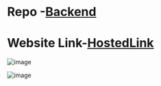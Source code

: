 # Repo -[Backend](https://github.com/himanshu3434/BackendCodeSubmit.git)
# Website Link-[HostedLink](https://frontend-code-submit.vercel.app/)



![image](https://github.com/himanshu3434/FrontendCodeSubmit/assets/82664890/d7500f4b-4b58-489c-ba83-369128046660)



![image](https://github.com/himanshu3434/FrontendCodeSubmit/assets/82664890/d49c21aa-77ee-4147-bcba-1d4e331d2552)
